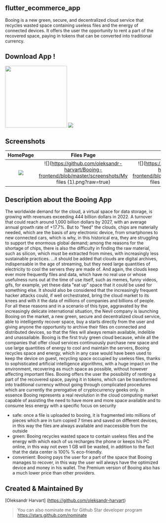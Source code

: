 ## flutter_ecommerce_app 

Booing is a new green, secure, and decentralized cloud service that recycles wasted space containing useless files and the energy of connected devices. It offers the user the opportunity to rent a part of the recovered space, paying in tokens that can be converted into traditional currency.

## Download App !
<a href="https://play.google.com/store/apps/details?id=com.rr.booingapp"><img src="https://playerzon.com/asset/download.png" width="200"></img></a>
<img src="https://github.com/oleksandr-harvart/Booing-frontend/screenshots/screenshot1.png"  /> 

## Screenshots

  HomePage                 |   Files Page        |  View Page
:-------------------------:|:-------------------------:|:-------------------------:
![](https://github.com/oleksandr-harvart/Booing-frontend/blob/master/screenshots/Home.png?raw=true)|![](https://github.com/oleksandr-harvart/Booing-frontend/blob/master/screenshots/My files (1).png?raw=true)|![](https://github.com/oleksandr-harvart/Booing-frontend/blob/master/screenshots/My files (2).png?raw=true)


## Description about the Booing App

The worldwide demand for the cloud, a virtual space for data storage, is growing with revenues exceeding 444 billion dollars in 2022. A turnover that could reach around 1,000 billion dollars by 2027, with an average annual growth rate of +17.7%. But to "feed" the clouds, chips are materially needed, which are the basis of any electronic device, from smartphones to new connected cars, which is why, in this historical era, they are struggling to support the enormous global demand; among the reasons for the shortage of chips, there is also the difficulty in finding the raw material, such as silicon, which must be extracted from mines, with increasingly less sustainable practices.
...it should be added that clouds are digital archives, indispensable in the age of streaming, but they need large quantities of electricity to cool the servers they are made of. And again, the clouds keep ever more frequently files and data, which have no real use or whose usefulness runs out at the time of use itself, such as memes, funny videos, gifs, for example, yet these data "eat up" space that it could be used for something else. It should also be considered that the increasingly frequent hacker attacks could, if well orchestrated, bring the cloud market to its knees and with it the data of millions of companies and billions of people.
For all these reasons and in a scenario of this type, aggravated by the increasingly delicate international situation, the Nevil company is launching Booing on the market, a new green, secure and decentralized cloud service, able to intelligently recover space, buy a starts directly from the user and giving anyone the opportunity to archive their files on connected and distributed devices, so that the files will always remain available, indelible and unassailable. Booing is the first truly green cloud because, while all the companies that offer cloud services continuously purchase new space and use large quantities of energy to cool and maintain the servers, Booing recycles space and energy, which in any case would have been used to keep the device on guest, recycling space occupied by useless files, thanks to sophisticated artificial intelligence algorithms, with a huge impact on the environment, recovering as much space as possible, without however affecting important files.
Booing offers the user the possibility of renting a part of the recovered space, paying it in tokens, which can be transformed into traditional currency without going through complicated procedures which are currently the prerogative of cryptocurrency geeks only.
In essence Booing represents a real revolution in the cloud computing market capable of assisting the need to have more and more space available and to consume less energy with a specific focus on security
- safe: once a file is uploaded to booing, it is fragmented into millions of pieces which are in turn copied 7 times and saved on different devices, in this way the files are always available and inaccessible from the outside
- green: Booing recycles wasted space to contain useless files and the energy with which each of us recharges the phone or keeps his PC online, in this way not even 1 GB will be wasted, in addition to the fact that the data center is 100% % eco-friendly.
- convenient: Booing pays the user for a part of the space that Booing manages to recover, in this way the user will always have the optimized device and money in his wallet. The Premium version of Booing also has a much lower price than other providers.

## Created & Maintained By

[Oleksandr Harvart] (https://github.com/oleksandr-harvart)


> You can also nominate me for Github Star developer program
> https://stars.github.com/nominate